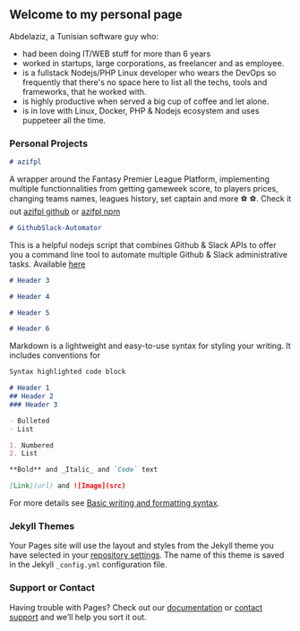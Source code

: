 ## Welcome to my personal page

Abdelaziz, a Tunisian software guy who:
- had been doing IT/WEB stuff for more than 6 years
- worked in startups, large corporations, as freelancer and as employee.
- is a fullstack Nodejs/PHP Linux developer who wears the DevOps so frequently that there's no space here to list all the techs, tools and frameworks, that he worked with.
- is highly productive when served a big cup of coffee and let alone. 
- is in love with Linux, Docker, PHP & Nodejs ecosystem and uses puppeteer all the time.

### Personal Projects
```markdown
# azifpl 
```
A wrapper around the Fantasy Premier League Platform, implementing multiple functionnalities from getting gameweek score, to players prices, changing teams names, leagues history, set captain and more ⚽ ⚽. Check it out [azifpl github](https://github.com/azizfcb/azifpl) or [azifpl npm](https://www.npmjs.com/package/azifpl)
```markdown
# GithubSlack-Automator
```
This is a helpful nodejs script that combines Github & Slack APIs to offer you a command line tool to automate multiple Github & Slack administrative tasks. Available [here](https://github.com/azizfcb/GithubSlack-Automator)
```markdown
# Header 3
```
```markdown
# Header 4
```
```markdown
# Header 5
```
```markdown
# Header 6
```
Markdown is a lightweight and easy-to-use syntax for styling your writing. It includes conventions for

```markdown
Syntax highlighted code block

# Header 1
## Header 2
### Header 3

- Bulleted
- List

1. Numbered
2. List

**Bold** and _Italic_ and `Code` text

[Link](url) and ![Image](src)
```

For more details see [Basic writing and formatting syntax](https://docs.github.com/en/github/writing-on-github/getting-started-with-writing-and-formatting-on-github/basic-writing-and-formatting-syntax).

### Jekyll Themes

Your Pages site will use the layout and styles from the Jekyll theme you have selected in your [repository settings](https://github.com/azizfcb/personal-page/settings/pages). The name of this theme is saved in the Jekyll `_config.yml` configuration file.

### Support or Contact

Having trouble with Pages? Check out our [documentation](https://docs.github.com/categories/github-pages-basics/) or [contact support](https://support.github.com/contact) and we’ll help you sort it out.
